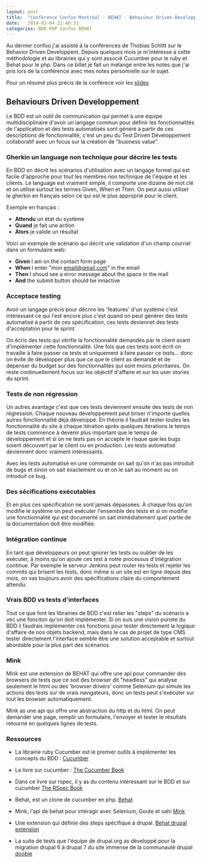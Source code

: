 ```yaml
---
layout: post
title:  "Conférence Confoo Montréal - BEHAT - Behaviour Driven Developpement"
date:   2014-03-04 22:40:33
categories: BDD PHP Confoo BEHAT
---
```

Au dernier confoo j'ai assisté à la conférences de Thobias Schlitt sur le Behavior 
Driven Developpent. Depuis quelques mois je m'intéresse à cette méthodologie et 
au librairies qui y sont associé Cucumber pour le ruby et Behat pour le php. 
Dans ce billet je fait un mélange entre les notes que j'ai pris lors de la 
conférence avec mes notes personnelle sur le sujet.

Pour un résumé plus précis de la conférece voir les 
[slides](http://qafoo.com/talks/14_02_confoo_behave_behavior_driven_development.pdf)

## Behaviours Driven Developpement 
Le BDD est un outil de communication qui permet à une équipe multidisciplinaire 
d'avoir un langage commun pour définir les fonctionnalités de l'application et 
des tests automatisés sont généré à partir de ces descriptions de fonctionnalité,
c'est un peu du Test Driven Développement collaboratif avec un focus sur la 
création de "business value".

### Gherkin un language non technique pour décrire les tests  ###

En BDD on décrit les scénarios d'utilisation avec un langage formel qui est facile
d'approche pour tout les membres non technique de l'équipe et les clients. Le 
language est vraiment simple, il comporte une dizaine de mot clé et on utilise 
surtout les termes Given, When et Then. On peut aussi utiliser le gherkin en 
français selon ce qui est le plus approprié pour le client.

Exemple en français :

- **Attendu** un état du système
- **Quand**  je fait une action
- **Alors**  je valide un résultat

Voici un exemple de scénario qui décrit une validation d'un champ courriel dans 
un formulaire web:

- **Given**  I am on the contact form page
- **When**  I enter "mon email@gmail.com" in the email
- **Then**  I shoud see a error message about the space in the mail
- **And**  the submit button should be innactive

### Acceptace testing ###

Avoir un langage précis pour décrire les 'features' d'un système c'est intéressant 
ce qui l'est encore plus c'est quand on peut générer des tests automatisé à partir
de ces spécification, ces tests deviennet des tests d'acceptation pour le sprint.

On écris des tests qui vérifie la fonctionnalité demandés par le client avant 
d'implémenter cette fonctionnalité. Une fois que ces tests sont écrit on 
travaille à faire passer ce tests et uniquement à faire passer ce tests... donc 
on évite de développer plus que ce que le client as demandé et de dépenser du 
budget sur des fonctionnalités qui sont moins prioritaires. On reste 
continuellement focus sur les objectif d'affaire et sur les user stories du sprint.

### Tests de non régression ###

Un autres avantage c'est que ces tests deviennent ensuite des tests de non 
régression. Chaque nouveau développement peut briser n'importe quelles autres 
fonctionnalité déjà développé. En théorie il faudrait tester toutes les 
fonctionnalité du site à chaque itération après quelques itérations le temps de 
tests commence à devenir plus important que le temps de développement et si on ne 
tests pas on accepte le risque que les bugs soient découvert par le client ou en 
production. Les tests automatisé deviennent donc vraiment intéressants.

Avec les tests automatisé en une commande on sait qu'on n'as pas introduit de bugs
et sinon on sait exactement ou et on le sait au moment ou on introduit ce bug.

### Des sécifications exécutables ###

Et en plus ces spécification ne sont jamais dépassées. À chaque fois qu'on 
modifie le système on peut exécuter l'ensemble des tests et si on modifie une 
fonctionnalité qui est documenté on sait immédiatement quel partie de la 
documentation doit être modifiée.

### Intégration continue ###

En tant que développeurs on peut ignorer les tests ou oublier de les exécuter, à
moins qu'on ajoute ces test à notre processus d'intégration continue. Par exemple 
le serveur Jenkins peut rouler les tests et rejeter les commits qui brisent les
tests, donc même si un site est en ligne depuis des mois, on vas toujours avoir
des spécifications claire du comportement attendu.

### Vrais BDD vs tests d'interfaces  ###

Tout ce que font les librairies de BDD c'est relier les "steps" du scénario a
vec une fonciton qu'on doit implémenter. Si on suis une vision puriste du BDD il 
faudrais implémenter ces fonctions pour tester directement la logique d'affaire
de nos objets backend, mais dans le cas de projet de type CMS tester directement 
l'interface semble être une solution acceptable et surtout abordable pour la plus 
part des scénarios.

### Mink ###

Mink est une extension de BEHAT qui offre une api pour commander des browsers de
tests que ce soit des browser dit "headless" qui analyse seulement le html ou
des 'browser drivers' comme Selenium qui simule les actions des tests sur de 
vrais navigateurs, donc un tests peut s'exécuter sur tout les browser 
automatiquement.

Mink as une api qui offre une abstraction du http et du html. On peut demander 
une page, remplir un formulaire, l'envoyer et tester le résultats retourné en 
quelques lignes de tests.

### Ressources ###

- La librairie ruby Cucumber est le premier outils à implémenter les concepts du
BDD  :
[ Cucumber ](http://cukes.info/)

- Le livre sur cucumber :
[ The Cucumber Book ](http://pragprog.com/book/hwcuc/the-cucumber-book)

- Dans ce livre sur rspec, il y as du contenu intéressant sur le BDD et sur cucumber
[ The RSpec Book ](http://pragprog.com/book/achbd/the-rspec-book)

- Behat, est un clone de cucumber en php.
[ Behat ](http://behat.org/)

- Mink, l'api de behat pour intéragir avec Selenium, Goute et sahi
[ Mink ](http://mink.behat.org/)

- Une extension qui définie des steps spécifique à drupal.
[ Behat drupal extension ](https://drupal.org/project/drupalextension)

- La suite de tests que l'équipe de drupal.org as développé pour la migration
drupal 6 à drupal 7 du site immense de la communauté drupal
[ doobie ](https://drupal.org/project/doobie)


